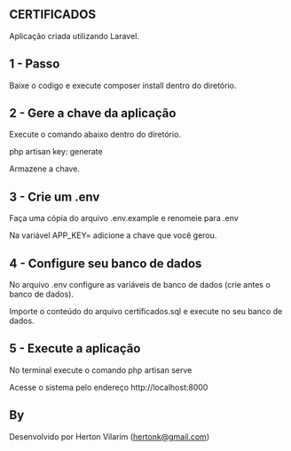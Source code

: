 ## CERTIFICADOS

Aplicação criada utilizando Laravel.

## 1 - Passo

Baixe o codigo e execute composer install dentro do diretório.

## 2 - Gere a chave da aplicação

Execute o comando abaixo dentro do diretório.

php artisan key: generate

Armazene a chave.

## 3 - Crie um .env

Faça uma cópia do arquivo .env.example e renomeie para .env

Na variável APP_KEY= adicione a chave que você gerou.

## 4 - Configure seu banco de dados

No arquivo .env configure as variáveis de banco de dados (crie antes o banco de dados).

Importe o conteúdo do arquivo certificados.sql e execute no seu banco de dados.

## 5 - Execute a aplicação

No terminal execute o comando php artisan serve

Acesse o sistema pelo endereço http://localhost:8000

## By

Desenvolvido por Herton Vilarim (hertonk@gmail.com)
